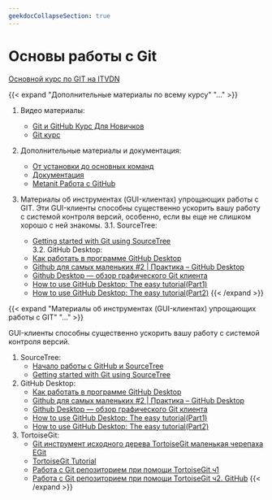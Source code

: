```yaml
---
geekdocCollapseSection: true
---
```


# Основы работы с Git

[Основной курс по GIT на ITVDN](https://itvdn.com/ru/video/git-basics)

[Дополнительные материалы по всему курсу]:----------------------------------------------------------

{{< expand "Дополнительные материалы по всему курсу" "..." >}}

1. Видео материалы:
    - [Git и GitHub Курс Для Новичков](https://www.youtube.com/watch?v=zZBiln_2FhM&t=5s)
    - [Git курс](https://www.youtube.com/watch?v=W4hoc24K93E&list=PLDyvV36pndZFHXjXuwA_NywNrVQO0aQqb)

2. Дополнительные материалы и документация:
    - [От установки до основных команд](https://tproger.ru/translations/beginner-git-cheatsheet/)
    - [Документация](https://git-scm.com/book/ru/v2)
    - [Metanit Работа с GitHub](https://metanit.com/java/android/22.1.php)
3. Материалы об инструментах (GUI-клиентах) упрощающих работы с GIT. Эти GUI-клиенты способны существенно ускорить вашу работу с системой контроля версий, особенно, если вы еще не слишком хорошо с ней знакомы.
 3.1. SourceTree: 
   - [Getting started with Git using SourceTree](https://www.youtube.com/watch?v=UD7PV8auGLg&list=PLpL2ONl1hMLtlY1Y7YJNcA5zumvaITLYs)   
 3.2. GitHub Desktop: 
   - [Как работать в программе GitHub Desktop](https://htmlacademy.ru/blog/articles/github-desktop)
   - [Github для самых маленьких #2 | Практика – GitHub Desktop](https://www.youtube.com/watch?v=hyUBMmL0WtA)
   - [Github Desktop — обзор графического Git клиента](https://www.youtube.com/watch?v=v7GbxUnwRY8)
   - [How to use GitHub Desktop: The easy tutorial(Part1)](https://www.youtube.com/watch?v=RPagOAUx2SQ)
   - [How to use GitHub Desktop: The easy tutorial(Part2)](https://www.youtube.com/watch?v=GOY9wMyr7pU)
{{< /expand >}}

[Материалы об инструментах (GUI-клиентах) упрощающих работы с GIT]:----------------------------------------------------------
{{< expand "Материалы об инструментах (GUI-клиентах) упрощающих работы с GIT" "..." >}}

GUI-клиенты способны существенно ускорить вашу работу с системой контроля версий.
1. SourceTree:
   - [Начало работы с GitHub и SourceTree](https://russianblogs.com/article/697729575/)   
   - [Getting started with Git using SourceTree](https://www.youtube.com/watch?v=UD7PV8auGLg&list=PLpL2ONl1hMLtlY1Y7YJNcA5zumvaITLYs)   
2. GitHub Desktop:
   - [Как работать в программе GitHub Desktop](https://htmlacademy.ru/blog/articles/github-desktop)
   - [Github для самых маленьких #2 | Практика – GitHub Desktop](https://www.youtube.com/watch?v=hyUBMmL0WtA)
   - [Github Desktop — обзор графического Git клиента](https://www.youtube.com/watch?v=v7GbxUnwRY8)
   - [How to use GitHub Desktop: The easy tutorial(Part1)](https://www.youtube.com/watch?v=RPagOAUx2SQ)
   - [How to use GitHub Desktop: The easy tutorial(Part2)](https://www.youtube.com/watch?v=GOY9wMyr7pU)
3. TortoiseGit:
   - [Git инструмент исходного дерева TortoiseGit маленькая черепаха EGit](https://russianblogs.com/article/7142237333/)  
   - [TortoiseGit Tutorial](https://www.youtube.com/watch?v=N1KNw1tr47k&list=PLMJfvBwcOl66_1UJV8ywUoL7mZFPIMJKx)  
   - [Работа с Git репозиторием при помощи TortoiseGit ч1](https://www.youtube.com/watch?v=OFFaHhdtwlU)
   - [Работа с Git репозиторием при помощи TortoiseGit ч2. GitHub](https://www.youtube.com/watch?v=anr37ZPklQE)
{{< /expand >}}
